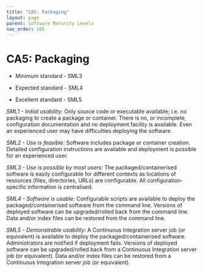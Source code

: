 ```yaml
---
title: "CA5: Packaging"
layout: page
parent: Software Maturity Levels
nav_order: 105
---
```


# CA5: Packaging

- Minimum standard - SML3

- Expected standard - SML4

- Excellent standard - SML5

*SML1 - Initial usability:* Only source code or executable available;
i.e. no packaging to create a package or container. There is no, or
incomplete, configuration documentation and no deployment facility is
available. Even an experienced user may have difficulties deploying the
software.

*SML2 - Use is feasible:* Software includes package or container
creation. Detailed configuration instructions are available and
deployment is possible for an experienced user.

*SML3 - Use is possible by most users:* The packaged/containerised
software is easily configurable for different contexts as locations of
resources (files, directories, URLs) are configurable. All
configuration-specific information is centralised.

*SML4 - Software is usable:* Configurable scripts are available to
deploy the packaged/containerised software from the command line.
Versions of deployed software can be upgraded/rolled back from the
command line. Data and/or index files can be restored from the command
line.

*SML5 - Demonstrable usability:* A Continuous Integration server job (or
equivalent) is available to deploy the packaged/containerised software.
Administrators are notified if deployment fails. Versions of deployed
software can be upgraded/rolled back from a Continuous Integration
server job (or equivalent). Data and/or index files can be restored from
a Continuous Integration server job (or equivalent).
